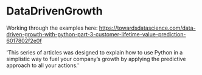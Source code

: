 # DataDrivenGrowth
Working through the examples here: https://towardsdatascience.com/data-driven-growth-with-python-part-3-customer-lifetime-value-prediction-6017802f2e0f

'This series of articles was designed to explain how to use Python in a simplistic way to fuel your company’s growth by applying the predictive approach to all your actions.'
